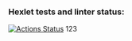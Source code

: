 ### Hexlet tests and linter status:
[![Actions Status](https://github.com/PavelMakin/frontend-project-44/workflows/hexlet-check/badge.svg)](https://github.com/PavelMakin/frontend-project-44/actions)
123
